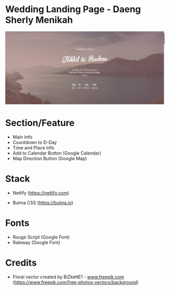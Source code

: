 # Wedding Landing Page - Daeng Sherly Menikah

![Thumbnail](/image/thumbnail-web-nikhil-rachna-wedding.png)


# Section/Feature
- Main Info
- Countdown to D-Day
- Time and Place Info
- Add to Calendar Button (Google Calendar)
- Map Direction Button (Google Map)


# Stack
- Netlify (https://netlify.com)

- Bulma CSS (https://bulma.io)

# Fonts
- Rouge Script (Google Font)
- Raleway (Google Font)


# Credits

- Floral vector created by BiZkettE1 - www.freepik.com (https://www.freepik.com/free-photos-vectors/background)